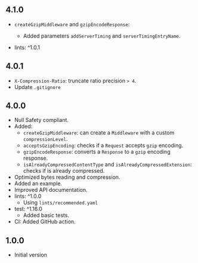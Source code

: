 ## 4.1.0

- `createGzipMiddleware` and `gzipEncodeResponse`:
  - Added parameters `addServerTiming` and `serverTimingEntryName`. 

- lints: ^1.0.1

## 4.0.1

- `X-Compression-Ratio`: truncate ratio precision `> 4`.
- Update `.gitignore`

## 4.0.0

- Null Safety compliant.
- Added:
  - `createGzipMiddleware`: can create a `Middleware` with a custom `compressionLevel`.
  - `acceptsGzipEncoding`: checks if a `Request` accepts `gzip` encoding.
  - `gzipEncodeResponse`: converts a `Response` to a `gzip` encoding response.
  - `isAlreadyCompressedContentType` and `isAlreadyCompressedExtension`: checks if is already compressed.
- Optimized bytes reading and compression.
- Added an example.
- Improved API documentation.
- lints: ^1.0.0
  - Using `lints/recommended.yaml`
- test: ^1.16.0
  - Added basic tests.
- CI: Added GitHub action.

## 1.0.0

- Initial version
